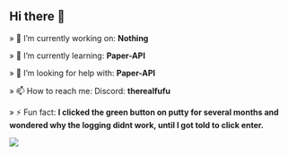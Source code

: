 ## Hi there 👋

» 🔭 I’m currently working on: **Nothing**

» 🌱 I’m currently learning: **Paper-API**

» 🤔 I’m looking for help with: **Paper-API**

» 📫 How to reach me: Discord: **therealfufu**

» ⚡ Fun fact: **I clicked the green button on putty for several months and wondered why the logging didnt work, until I got told to click enter.**


<a href="https://visitcount.itsvg.in">
  <img src="https://visitcount.itsvg.in/api?id=Th3RealFuFu&label=Profile%20Views&color=12&icon=2&pretty=false" />
</a>
